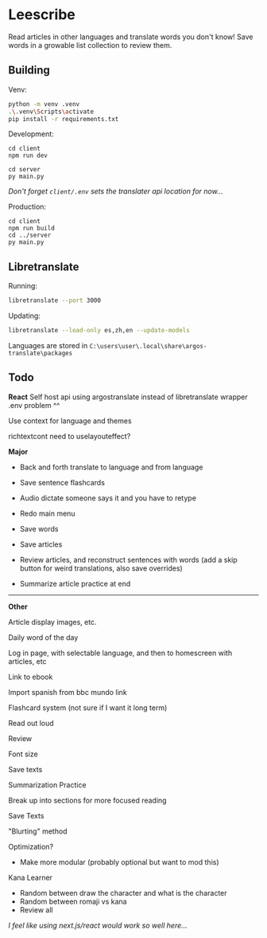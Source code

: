 # Leescribe
Read articles in other languages and translate words you don't know!
Save words in a growable list collection to review them.


## Building
Venv:
```sh
python -m venv .venv
.\.venv\Scripts\activate
pip install -r requirements.txt
```

Development:
```
cd client
npm run dev
```
```
cd server
py main.py
```
*Don't forget `client/.env` sets the translater api location for now...*

Production:
```
cd client
npm run build
cd ../server
py main.py
```


## Libretranslate
Running:
```sh
libretranslate --port 3000
```

Updating:
```sh
libretranslate --load-only es,zh,en --update-models
```

Languages are stored in `C:\users\user\.local\share\argos-translate\packages`

## Todo
**React**
Self host api using argostranslate instead of libretranslate wrapper
.env problem ^^

Use context for language and themes

richtextcont need to uselayouteffect?

**Major**
* Back and forth translate to language and from language
* Save sentence flashcards
* Audio dictate someone says it and you have to retype

* Redo main menu
* Save words
* Save articles
* Review articles, and reconstruct sentences with words (add a skip button for weird translations, also save overrides)
* Summarize article practice at end

***

**Other**

Article display images, etc.

Daily word of the day

Log in page, with selectable language, and then to homescreen with articles, etc

Link to ebook

Import spanish from bbc mundo link

Flashcard system (not sure if I want it long term)

Read out loud

Review

Font size

Save texts

Summarization Practice

Break up into sections for more focused reading

Save Texts

"Blurting" method

Optimization?
* Make more modular (probably optional but want to mod this)

Kana Learner
* Random between draw the character and what is the character
* Random between romaji vs kana
* Review all


*I feel like using next.js/react would work so well here...*